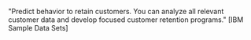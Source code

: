 "Predict behavior to retain customers. 
You can analyze all relevant customer data and develop focused customer retention programs." [IBM Sample Data Sets]
